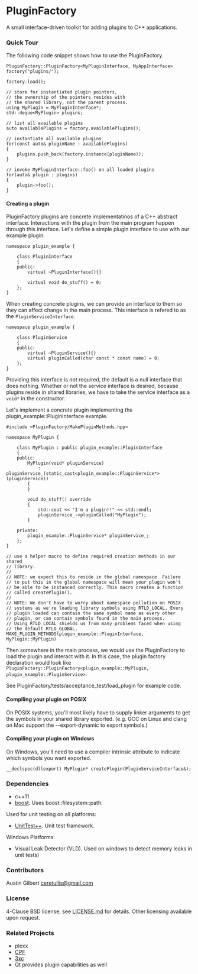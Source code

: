 # PluginFactory

A small interface-driven toolkit for adding plugins to C++ applications. 

### Quick Tour

The following code snippet shows how to use the PluginFactory.

    PluginFactory::PluginFactory<MyPluginInterface, MyAppInterface> factory("plugins/");
    
    factory.load();

    // store for instantiated plugin pointers,
    // the ownership of the pointers resides with 
    // the shared library, not the parent process.
    using MyPlugin = MyPluginInterface*;
    std::deque<MyPlugin> plugins;

    // list all available plugins
    auto availablePlugins = factory.availablePlugins();

    // instantiate all available plugins
    for(const auto& pluginName : availablePlugins)
    {
    	plugins.push_back(factory.instance(pluginName));
    }

    // invoke MyPluginInterface::foo() on all loaded plugins
    for(auto& plugin : plugins)
    {
    	plugin->foo();
    }

#### Creating a plugin

PluginFactory plugins are concrete implementatinos of a C++ abstract interface. Interactions with the plugin from the main program happen through this interface. Let's define a simple plugin interface to use with our example plugin.

    namespace plugin_example {

        class PluginInterface
        {
        public:
            virtual ~PluginInterface(){}

            virtual void do_stuff() = 0;
        };
    }

When creating concrete plugins, we can provide an interface to them so they can affect change in the main process. This interface is refered to as the `PluginServiceInterface`. 

    namespace plugin_example {

        class PluginService 
        {
        public:
            virtual ~PluginService(){}
            virtual pluginCalled(char const * const name) = 0;
        };
    }

Providing this interface is _not_ required, the default is a null interface that does nothing. Whether or not the service interface is desired, because plugins reside in shared libraries, we have to take the service interface as a `void*` in the constructor.  

Let's implement a concrete plugin implementing the plugin_example::PluginInterface example. 

    #include <PluginFactory/MakePluginMethods.hpp>

    namespace MyPlugin {

        class MyPlugin : public plugin_example::PluginInterface
        {
        public:
            MyPlugin(void* pluginService)
                : pluginService_(static_cast<plugin_example::PluginService*>(pluginService))
            {
            }

            void do_stuff() override 
            {
                std::cout << "I'm a plugin!!" << std::endl;
                pluginService_->pluginCalled("MyPlugin");
            }

        private:
            plugin_example::PluginService* pluginService_;
        };
    }

    // use a helper macro to define required creation methods in our shared 
    // library.
    // 
    // NOTE: we expect this to reside in the global namespace. Failure
    // to put this in the global namespace will mean your plugin won't 
    // be able to be instanced correctly. This macro creates a function 
    // called createPlugin(). 
    // 
    // NOTE: We don't have to worry about namespace pollution on POSIX
    // systems as we're loading library symbols using RTLD_LOCAL. Every
    // plugin loaded can contain the same symbol name as every other 
    // plugin, or can contain symbols found in the main process. 
    // Using RTLD_LOCAL shields us from many problems faced when using 
    // the default RTLD_GLOBAL.
    MAKE_PLUGIN_METHODS(plugin_example::PluginInterface, MyPlugin::MyPlugin)

Then somewhere in the main process, we would use the PluginFactory to load the plugin and interact with it. In this case, the plugin factory declaration would look like `PluginFactory::PluginFactory<plugin_example::MyPlugin, plugin_example::PluginService>`.

See PluginFactory/tests/acceptance_test/load_plugin for example code.

#### Compiling your plugin on POSIX 

On POSIX systems, you'll most likely have to supply linker arguments to get the symbols in your shared library exported. (e.g. GCC on Linux and clang on Mac support the --export-dynamic to export symbols.)

#### Compiling your plugin on Windows 

On Windows, you'll need to use a compiler intrinsic attribute to indicate which symbols you want exported. 

    __declspec(dllexport) MyPlugin* createPlugin(PluginServiceInterface&);

### Dependencies 

- c++11
- [boost](http://boost.org). Uses boost::filesystem::path.

Used for unit testing on all platforms:

- [UnitTest++](https://github.com/unittest-cpp/unittest-cpp). Unit test framework.

Windows Platforms:

- Visual Leak Detector (VLD). Used on windows to detect memory leaks in unit tests)

### Contributors 

Austin Gilbert <ceretullis@gmail.com>

### License

4-Clause BSD license, see [LICENSE.md](LICENSE.md) for details. Other licensing available upon request. 

### Related Projects 

- plexx
- [CPF](http://sourceforge.net/projects/cpp-plugin/)
- [3xc](https://github.com/rhcad/x3c)
- Qt provides plugin capabilities as well
